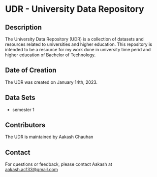 # UDR - University Data Repository

## Description

The University Data Repository (UDR) is a collection of datasets and resources related to universities and higher education. This repository is intended to be a resource for my work done in university time perid and higher education of Bachelor of Technology.

## Date of Creation

The UDR was created on January 14th, 2023.

## Data Sets

- semester 1

## Contributors

The UDR is maintained by Aakash Chauhan

## Contact

For questions or feedback, please contact Aakash at aakash.ac133@gmail.com
